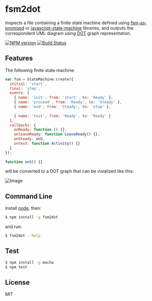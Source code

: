 # fsm2dot

Inspects a file containing a finite state machine defined using [fsm-as-promised](https://github.com/vstirbu/fsm-as-promised) or [javascript-state-machine](https://github.com/jakesgordon/javascript-state-machine) libraries, and outputs the correspondent UML diagram using [DOT](http://www.graphviz.org/doc/info/lang.html) graph representation.

[![NPM version](https://badge.fury.io/js/fsm2dot.png)](http://badge.fury.io/js/fsm2dot) [![Build Status](https://travis-ci.org/vstirbu/fsm2dot.png?branch=master)](https://travis-ci.org/vstirbu/fsm2dot)

## Features

The following finite state machine:

```javascript
var fsm = StateMachine.create({
  initial: 'start',
  final: 'stop',
  events: [
    { name: 'init', from: 'start', to: 'Ready' },
    { name: 'proceed', from: 'Ready', to: 'Steady' },
    { name: 'end', from: 'Steady', to: 'stop' },
    
    { name: 'test', from: 'Ready', to: 'Ready' }
  ],
  callbacks: {
    onReady: function () {},
    onleaveReady: function LeaveReady() {},
    onSteady: onS,
    ontest: function Activity() {}
  }
});
  
function onS() {}
```

will be converted to a DOT graph that can be visialized like this:

![Image](https://raw.github.com/vstirbu/fsm2dot/master/example/fsm.png)

## Command Line

Install [node](http://nodejs.org/), then:

```bash
$ npm install -g fsm2dot
```

and run:

```bash
$ fsm2dot --help
```

## Test

```bash
$ npm install -g mocha
$ npm test
```

## License

MIT
